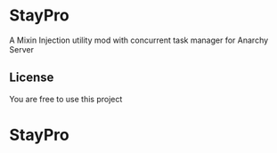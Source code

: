 # StayPro
A Mixin Injection utility mod with concurrent task manager for Anarchy Server

## License
You are free to use this project
# StayPro
